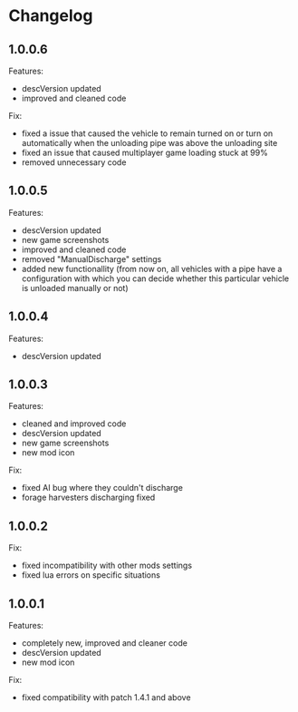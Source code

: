 # Changelog

## 1.0.0.6

Features:

- descVersion updated
- improved and cleaned code

Fix:

- fixed a issue that caused the vehicle to remain turned on or turn on automatically when the unloading pipe was above the unloading site
- fixed an issue that caused multiplayer game loading stuck at 99%
- removed unnecessary code

## 1.0.0.5

Features:

- descVersion updated
- new game screenshots
- improved and cleaned code
- removed "ManualDischarge" settings
- added new functionallity (from now on, all vehicles with a pipe have a configuration with which you can decide whether this particular vehicle is unloaded manually or not)

## 1.0.0.4

Features:

- descVersion updated

## 1.0.0.3

Features:

- cleaned and improved code
- descVersion updated
- new game screenshots
- new mod icon

Fix:

- fixed AI bug where they couldn't discharge
- forage harvesters discharging fixed

## 1.0.0.2

Fix:

- fixed incompatibility with other mods settings
- fixed lua errors on specific situations

## 1.0.0.1

Features:

- completely new, improved and cleaner code
- descVersion updated
- new mod icon

Fix:

- fixed compatibility with patch 1.4.1 and above
